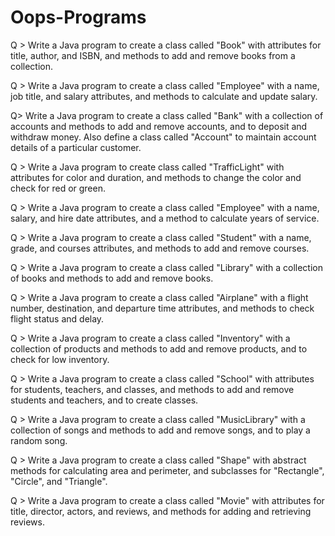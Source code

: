 # Oops-Programs

Q > Write a Java program to create a class called "Book" with attributes for title, author, and ISBN, and methods to add and remove books from a collection.

Q > Write a Java program to create a class called "Employee" with a name, job title, and salary attributes, and methods to calculate and update salary.

Q> Write a Java program to create a class called "Bank" with a collection of accounts and methods to add and remove accounts, and to deposit and withdraw money. Also define a class called "Account" to maintain account details of a particular customer.

Q > Write a Java program to create class called "TrafficLight" with attributes for color and duration, and methods to change the color and check for red or green.

Q > Write a Java program to create a class called "Employee" with a name, salary, and hire date attributes, and a method to calculate years of service.

Q >  Write a Java program to create a class called "Student" with a name, grade, and courses attributes, and methods to add and remove courses.

Q >  Write a Java program to create a class called "Library" with a collection of books and methods to add and remove books.

Q > Write a Java program to create a class called "Airplane" with a flight number, destination, and departure time attributes, and methods to check flight status and delay.

Q > Write a Java program to create a class called "Inventory" with a collection of products and methods to add and remove products, and to check for low inventory.

Q > Write a Java program to create a class called "School" with attributes for students, teachers, and classes, and methods to add and remove students and teachers, and to create classes.

Q > Write a Java program to create a class called "MusicLibrary" with a collection of songs and methods to add and remove songs, and to play a random song.

Q > Write a Java program to create a class called "Shape" with abstract methods for calculating area and perimeter, and subclasses for "Rectangle", "Circle", and "Triangle".

Q > Write a Java program to create a class called "Movie" with attributes for title, director, actors, and reviews, and methods for adding and retrieving reviews.
